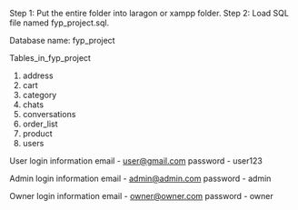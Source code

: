 Step 1: Put the entire folder into laragon or xampp folder.
Step 2: Load SQL file named fyp_project.sql.

Database name: fyp_project


Tables_in_fyp_project 
1. address               
2. cart
3. category
4. chats
5. conversations
6. order_list
7. product
8. users                 


User login information
email    -  user@gmail.com
password -  user123

Admin login information
email    -  admin@admin.com
password -  admin

Owner login information
email    -  owner@owner.com
password -  owner
 
